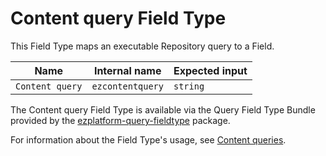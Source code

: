 # Content query Field Type

This Field Type maps an executable Repository query to a Field.

| Name      | Internal name | Expected input |
|-----------|---------------|----------------|
| `Content query` | `ezcontentquery`   | `string`        |

The Content query Field Type is available via the Query Field Type Bundle
provided by the [ezplatform-query-fieldtype](https://github.com/ibexa/query-fieldtype) package.

For information about the Field Type's usage, see [Content queries](../../guide/content_rendering/queries_and_controllers/content_queries.md#content-query-field).
